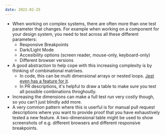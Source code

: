```yaml
---
date: 2022-02-25
---
```

- When working on complex systems, there are often more than one test parameter that changes. For example when working on a component for your design system, you need to test across all these different parameters:
	- Responsive Breakpoints
	- Dark/Light Mode
	- Accesibility options (screen reader, mouse-only, keyboard-only)
	- Different browser versions
- A good abstraction to help cope with this increasing complexity is by thinking of combinational matrixes. 
	- In code, this can be multi dimensional arrays or nested loops. [Jest even has a feature for it](https://jestjs.io/docs/api#testeachtablename-fn-timeout).
	- In PR descriptions, it's helpful to draw a table to make sure you test all possible combinations throghoutly. 
- Increasing the dimensions can make a full test run very costly though, so you can’t just blindly add more.
- A very common pattern where this is userful is for manual pull request descriptions where you want to provide proof that you have exhaustively tested a new feature. A two-dimensional table might be used to show screenshots of e.g. different browsers and different responsive breakpoints.

